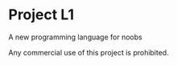 # Project L1
A new programming language for noobs

Any commercial use of this project is prohibited.
